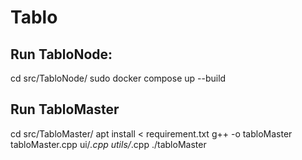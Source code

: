 # Tablo

## Run TabloNode: 
cd src/TabloNode/
sudo docker compose up --build

## Run TabloMaster
cd src/TabloMaster/
apt install < requirement.txt
g++ -o tabloMaster tabloMaster.cpp ui/*.cpp utils/*.cpp
./tabloMaster